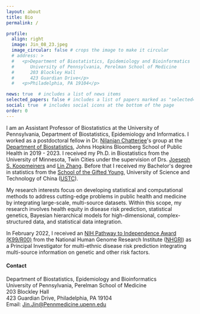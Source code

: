 ```yaml
---
layout: about
title: Bio
permalink: /

profile:
  align: right
  image: Jin_08_23.jpeg
  image_circular: false # crops the image to make it circular
  # address: >
  #   <p>Department of Biostatistics, Epidemiology and Bioinformatics
  #      University of Pennsylvania, Perelman School of Medicine
  #      203 Blockley Hall
  #      423 Guardian Drive</p>
  #   <p>Philadelphia, PA 19104</p>

news: true  # includes a list of news items
selected_papers: false # includes a list of papers marked as "selected={true}"
social: true  # includes social icons at the bottom of the page
order: 0
---
```




I am an Assistant Professor of Biostatistics at the University of Pennsylvania, Department of Biostatistics, Epidemiology and Informatics. I worked as a postdoctoral fellow in Dr. [Nilanjan Chatterjee](https://nilanjanchatterjee.org/)'s group at the [Department of Biostatistics](https://www.jhsph.edu/departments/biostatistics/), Johns Hopkins Bloomberg School of Public Health in 2019 - 2023. I received my Ph.D. in Biostatistics from the University of Minnesota, Twin Cities under the supervision of Drs. [Joeseph S. Koopmeiners](https://directory.sph.umn.edu/bio/sph-a-z/joseph-koopmeiners) and [Lin Zhang](https://directory.sph.umn.edu/bio/sph-a-z/lin-zhang). Before that I received my Bachelor's degree in statistics from the [School of the Gifted Young](https://en.scgy.ustc.edu.cn/), University of Science and Technology of China ([USTC](https://en.ustc.edu.cn/)).

My research interests focus on developing statistical and computational methods to address cutting-edge problems in public health and medicine by integrating large-scale, multi-source datasets. Within this scope, my research involves health equity in disease risk prediction, statistical genetics, Bayesian hierarchical models for high-dimensional, complex-structured data, and statistical data integration.

In February 2022, I received an [NIH Pathway to Independence Award (K99/R00)](https://reporter.nih.gov/search/5u7x8jpqxUSznDKcHnIqSw/project-details/10349828) from the National Human Genome Research Institute ([NHGRI](https://www.genome.gov/)) as a Principal Investigator for multi-ethnic disease risk prediction integrating multi-source information on genetic and other risk factors. <br /> 





#### **Contact**

Department of Biostatistics, Epidemiology and Bioinformatics <br /> 
University of Pennsylvania, Perelman School of Medicine <br /> 
203 Blockley Hall <br /> 
423 Guardian Drive, Philadelphia, PA 19104 <br /> 
Email: <a href = "mailto: Jin.Jin@Pennmedicine.upenn.edu">Jin.Jin@Pennmedicine.upenn.edu</a>


